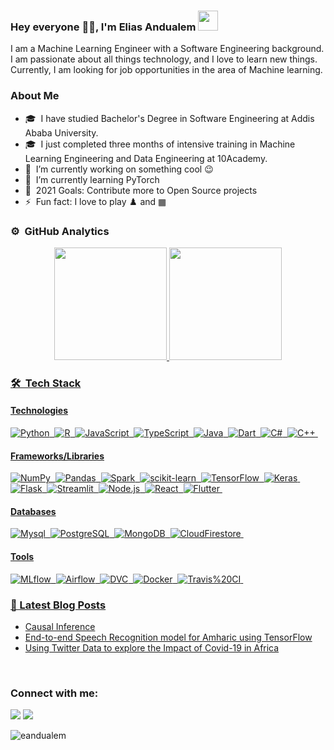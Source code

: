 ### Hey everyone 👋🏾, I'm Elias Andualem <img height="32px" src="https://user-images.githubusercontent.com/19794057/135730596-109a4c3b-f7ec-4feb-b661-c8d8c41a5c38.png">

<!--
**eandualem/eandualem** is a ✨ _special_ ✨ repository because its `README.md` (this file) appears on your GitHub profile. -->

I am a Machine Learning Engineer with a Software Engineering background. I am passionate about all things technology, and I love to learn new things. Currently, I am looking for job opportunities in the area of Machine learning.

### About Me 
- 🎓 &nbsp;I have studied Bachelor's Degree in Software Engineering at Addis Ababa University.
- 🎓 &nbsp;I just completed three months of intensive training in Machine Learning Engineering and Data Engineering at 10Academy.
- 🔭 &nbsp;I’m currently working on something cool :wink:
- 🌱 &nbsp;I’m currently learning PyTorch
- 🥅 &nbsp;2021 Goals: Contribute more to Open Source projects
- ⚡ &nbsp;Fun fact: I love to play ♟️ and ▦

### ⚙️ &nbsp;GitHub Analytics
<p align="center">
<a href="https://github.com/eandualem">
  <img height="180em" src="https://github-readme-stats-eight-theta.vercel.app/api?username=eandualem&show_icons=true&theme=algolia&include_all_commits=true&count_private=true"/>
  
<img height="180em" src="https://github-readme-streak-stats.herokuapp.com?user=eandualem&theme=algolia">
</p>



### 🛠 &nbsp;Tech Stack
#### Technologies
![Python](https://img.shields.io/badge/-Python-05122A?style=flat&logo=python)&nbsp;
![R](https://img.shields.io/badge/-R-05122A?style=flat&logo=R)&nbsp;
![JavaScript](https://img.shields.io/badge/-JavaScript-05122A?style=flat&logo=javascript)&nbsp;
![TypeScript](https://img.shields.io/badge/-TypeScript-05122A?style=flat&logo=TypeScript)&nbsp;
![Java](https://img.shields.io/badge/-Java-05122A?style=flat&logo=Java&logoColor=FFA518)&nbsp;
![Dart](https://img.shields.io/badge/-Dart-05122A?style=flat&logo=Dart&logoColor=FFA518)&nbsp;
![C#](https://img.shields.io/badge/-C-05122A?style=flat&logo=c&logoColor=A8B9CC)&nbsp;
![C++](https://img.shields.io/badge/-C++-05122A?style=flat&logo=C%2B%2B&logoColor=00599C)&nbsp;

#### Frameworks/Libraries
![NumPy](https://img.shields.io/badge/numpy%20-%23013243.svg?&style=flat&logo=numpy&logoColor=white)&nbsp;
![Pandas](https://img.shields.io/badge/pandas%20-%23150458.svg?&style=flat&logo=pandas&logoColor=white)&nbsp;
![Spark](https://img.shields.io/badge/Spark%20-%23150458.svg?&style=flat&logo=Spark&logoColor=white)&nbsp;
![scikit-learn](https://img.shields.io/badge/scikit-learn%20-%23150458.svg?&style=flat&logo=scikit-learn&logoColor=white)&nbsp;
![TensorFlow](https://img.shields.io/badge/TensorFlow%20-%23150458.svg?&style=flat&logo=TensorFlow&logoColor=white)&nbsp;
![Keras](https://img.shields.io/badge/Keras%20-%23150458.svg?&style=flat&logo=Keras&logoColor=white)&nbsp;
![Flask](https://img.shields.io/badge/-Flask-05122A?style=flat&logo=flask)&nbsp;
![Streamlit](https://img.shields.io/badge/Streamlit%20-%23150458.svg?&style=flat&logo=Streamlit&logoColor=white)&nbsp;
![Node.js](https://img.shields.io/badge/-Node.js-05122A?style=flat&logo=node.js)&nbsp;
![React](https://img.shields.io/badge/-React-05122A?style=flat&logo=react)&nbsp;
![Flutter](https://img.shields.io/badge/Flutter%20-%23150458.svg?&style=flat&logo=Flutter&logoColor=white)&nbsp;

#### Databases
![Mysql](https://img.shields.io/badge/-Mysql-05122A?style=flat&logo=Mysql)&nbsp;
![PostgreSQL](https://img.shields.io/badge/-PostgreSQL-05122A?style=flat&logo=PostgreSQL)&nbsp;
![MongoDB](https://img.shields.io/badge/-MongoDB-05122A?style=flat&logo=MongoDB)&nbsp;
![CloudFirestore](https://img.shields.io/badge/-Cloud%20Firestore-05122A?style=flat&logo=Cloud%20Firestore)&nbsp;

#### Tools
![MLflow](https://img.shields.io/badge/-MLflow-05122A?style=flat&logo=MLflow)&nbsp;
![Airflow](https://img.shields.io/badge/-Airflow-05122A?style=flat&logo=Airflow)&nbsp;
![DVC](https://img.shields.io/badge/-DVC-05122A?style=flat&logo=DVC)&nbsp;
![Docker](https://img.shields.io/badge/-Docker-05122A?style=flat&logo=Docker)&nbsp;
![Travis%20CI](https://img.shields.io/badge/-Travis%20CI-05122A?style=flat&logo=Travis%20CI)&nbsp;



### 📕 Latest Blog Posts

<!-- BLOG-POST-LIST:START -->
- [Causal Inference](https://levelup.gitconnected.com/causal-inference-3d45b98ed6ae?source=rss-bb712ce953c5------2)
- [End-to-end Speech Recognition model for Amharic using TensorFlow](https://medium.com/analytics-vidhya/end-to-end-speech-recognition-model-for-amharic-using-tensorflow-e72e60775bd9?source=rss-bb712ce953c5------2)
- [Using Twitter Data to explore the Impact of Covid-19 in Africa](https://medium.com/analytics-vidhya/using-twitter-data-to-explore-the-impact-of-covid-19-in-africa-bdb8d3adf346?source=rss-bb712ce953c5------2)
<!-- BLOG-POST-LIST:END -->

<br />

### Connect with me:

<p align="center">

<a href="https://www.linkedin.com/in/elias-andualem-94a9a7195/"><img src="https://img.shields.io/badge/-Elias%20Andualem-0077B5?style=flat&logo=Linkedin&logoColor=white"/></a>
<a href="mailto:eandualem@gmail.com"><img src="https://img.shields.io/badge/-eandualem@gmail.com-D14836?style=flat&logo=Gmail&logoColor=white"/></a>
</p>

<p align="left"> <img src="https://komarev.com/ghpvc/?username=eandualem" alt="eandualem" /> </p>

